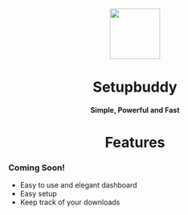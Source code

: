 <h1 align="center">
  <img src="https://cdn.discordapp.com/avatars/740514706858442792/3d4c161d2bfa97ec86cc82102df5cad5.png?size=512" height='100px' width='100px'>
</h1>
<h1 align="center"><strong>Setup</strong>buddy</h1>
<h4 align="center">Simple, Powerful and Fast</h4>

<h1 align="center">Features</h1>
<p align="center">
  
  <h3>Coming Soon!</h3>
  
  <ul align="">
    <li>Easy to use and elegant dashboard</li>
    <li>Easy setup</li>
    <li>Keep track of your downloads</li>
  </ul>  
</p>
